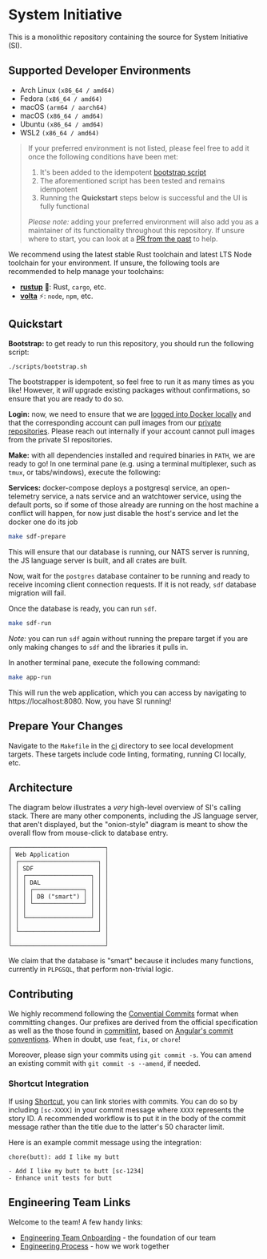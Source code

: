 # System Initiative

This is a monolithic repository containing the source for System Initiative (SI).

## Supported Developer Environments

* Arch Linux `(x86_64 / amd64)`
* Fedora `(x86_64 / amd64)`
* macOS `(arm64 / aarch64)`
* macOS `(x86_64 / amd64)`
* Ubuntu `(x86_64 / amd64)`
* WSL2 `(x86_64 / amd64)`

> If your preferred environment is not listed, please feel free to add it once the following conditions have been met:
>
> 1. It's been added to the idempotent [bootstrap script](./scripts/bootstrap.sh)
> 2. The aforementioned script has been tested and remains idempotent
> 3. Running the **Quickstart** steps below is successful and the UI is fully functional
>
> _Please note:_ adding your preferred environment will also add you as a maintainer of its functionality throughout this repository.
> If unsure where to start, you can look at a [PR from the past](https://github.com/systeminit/si/pull/589) to help.

We recommend using the latest stable Rust toolchain and latest LTS Node toolchain for your environment.
If unsure, the following tools are recommended to help manage your toolchains:

* [**rustup**](https://rustup.rs) 🦀: Rust, `cargo`, etc.
* [**volta**](https://volta.sh) ⚡: `node`, `npm`, etc.

## Quickstart

**Bootstrap:** to get ready to run this repository, you should run the following script:

```bash
./scripts/bootstrap.sh
```

The bootstrapper is idempotent, so feel free to run it as many times as you like!
However, it _will_ upgrade existing packages without confirmations, so ensure that you are ready to do so.

**Login:** now, we need to ensure that we are [logged into Docker locally](https://docs.docker.com/engine/reference/commandline/login/) and that the corresponding account can pull images from our [private repositories](https://hub.docker.com/orgs/systeminit/repositories).
Please reach out internally if your account cannot pull images from the private SI repositories.

**Make:** with all dependencies installed and required binaries in `PATH`, we are ready to go!
In one terminal pane (e.g. using a terminal multiplexer, such as `tmux`, or tabs/windows), execute the following:

**Services:** docker-compose deploys a postgresql service, an open-telemetry service, a nats service and an watchtower service, using the default ports, so if some of those already are running on the host machine a conflict will happen, for now just disable the host's service and let the docker one do its job

```bash
make sdf-prepare
```

This will ensure that our database is running, our NATS server is running, the JS language server is built, and all crates are built.

Now, wait for the `postgres` database container to be running and ready to receive incoming client connection requests.
If it is not ready, `sdf` database migration will fail.

Once the database is ready, you can run `sdf`.

```bash
make sdf-run
```

_Note:_ you can run `sdf` again without running the prepare target if you are only making changes to `sdf` and the libraries it pulls in.

In another terminal pane, execute the following command:

```bash
make app-run
```

This will run the web application, which you can access by navigating to https://localhost:8080.
Now, you have SI running!

## Prepare Your Changes

Navigate to the `Makefile` in the [ci](./ci) directory to see local development targets.
These targets include code linting, formating, running CI locally, etc.

## Architecture

The diagram below illustrates a _very_ high-level overview of SI's calling stack.
There are many other components, including the JS language server, that aren't displayed, but the "onion-style" diagram is meant to show the overall flow from mouse-click to database entry.

```
┌──────────────────────────┐
│ Web Application          │
│ ┌──────────────────────┐ │
│ │ SDF                  │ │
│ │ ┌──────────────────┐ │ │
│ │ │ DAL              │ │ │
│ │ │ ┌──────────────┐ │ │ │
│ │ │ │ DB ("smart") │ │ │ │
│ │ │ └──────────────┘ │ │ │
│ │ │                  │ │ │
│ │ └──────────────────┘ │ │
│ │                      │ │
│ └──────────────────────┘ │
│                          │
└──────────────────────────┘
```

We claim that the database is "smart" because it includes many functions, currently in `PLPGSQL`, that perform non-trivial logic.

## Contributing

We highly recommend following the [Convential Commits](https://www.conventionalcommits.org/en/v1.0.0/#specification) format when committing changes.
Our prefixes are derived from the official specification as well as the those found in [commitlint](https://github.com/conventional-changelog/commitlint/tree/master/%40commitlint/config-conventional), based on [Angular's commit conventions](https://github.com/angular/angular/blob/master/CONTRIBUTING.md).
When in doubt, use `feat`, `fix`, or `chore`!

Moreover, please sign your commits using `git commit -s`.
You can amend an existing commit with `git commit -s --amend`, if needed.

### Shortcut Integration

If using [Shortcut](https://shortcut.com), you can link stories with commits.
You can do so by including `[sc-XXXX]` in your commit message where `XXXX` represents the story ID.
A recommended workflow is to put it in the body of the commit message rather than the title due to the latter's 50 character limit.

Here is an example commit message using the integration:

```
chore(butt): add I like my butt

- Add I like my butt to butt [sc-1234]
- Enhance unit tests for butt
```

## Engineering Team Links

Welcome to the team! A few handy links:

* [Engineering Team Onboarding](https://docs.google.com/presentation/d/1Ypesl1iZ5KXI9KBxXINYPlo5TexAuln6Dg26yPXEqbM) - the foundation of our team
* [Engineering Process](https://docs.google.com/document/d/1T3pMkTUX5fhzkBpG4NR3x6DrhZ18xXIjnSYl0g6Ld4o) - how we work together 

